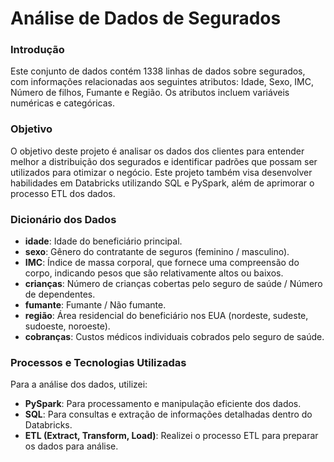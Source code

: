 
# Análise de Dados de Segurados

### Introdução

Este conjunto de dados contém 1338 linhas de dados sobre segurados, com informações relacionadas aos seguintes atributos: Idade, Sexo, IMC, Número de filhos, Fumante e Região. Os atributos incluem variáveis numéricas e categóricas.

### Objetivo

O objetivo deste projeto é analisar os dados dos clientes para entender melhor a distribuição dos segurados e identificar padrões que possam ser utilizados para otimizar o negócio. Este projeto também visa desenvolver habilidades em Databricks utilizando SQL e PySpark, além de aprimorar o processo ETL dos dados.

### Dicionário dos Dados

- **idade**: Idade do beneficiário principal.
- **sexo**: Gênero do contratante de seguros (feminino / masculino).
- **IMC**: Índice de massa corporal, que fornece uma compreensão do corpo, indicando pesos que são relativamente altos ou baixos.
- **crianças**: Número de crianças cobertas pelo seguro de saúde / Número de dependentes.
- **fumante**: Fumante / Não fumante.
- **região**: Área residencial do beneficiário nos EUA (nordeste, sudeste, sudoeste, noroeste).
- **cobranças**: Custos médicos individuais cobrados pelo seguro de saúde.

### Processos e Tecnologias Utilizadas

Para a análise dos dados, utilizei:

- **PySpark**: Para processamento e manipulação eficiente dos dados.
- **SQL**: Para consultas e extração de informações detalhadas dentro do Databricks.
- **ETL (Extract, Transform, Load)**: Realizei o processo ETL para preparar os dados para análise.
